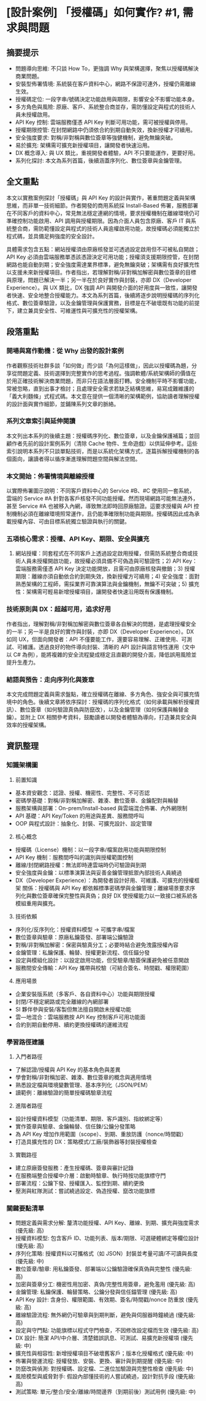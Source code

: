 # [設計案例] 「授權碼」如何實作? #1, 需求與問題

## 摘要提示
- 問題導向思維: 不只談 How To，更強調 Why 與架構選擇，聚焦以授權碼解決商業問題。
- 安裝型佈署情境: 系統裝在客戶資料中心，網路不保證可連外，授權仍需離線生效。
- 授權碼定位: 一段字串/號碼決定功能啟用與期限，影響安全不影響功能本身。
- 多方角色與風險: 原廠、客戶、系統整合商並存，需防懂設定與程式的技術人員未授權啟用。
- API Key 控制: 雲端服務僅憑 API Key 判斷可用功能，需可被授權與停用。
- 授權期限控管: 在封閉網路中仍須依合約到期自動失效，換新授權才可續用。
- 安全強度要求: 對稱/非對稱與數位簽章等強健機制，避免無鑰突破。
- 易於擴充: 架構需可擴充新授權項目，讓開發者快速沿用。
- DX 概念導入: 與 UX 類比，重視開發者體驗，API 不只要能運作，更要好用。
- 系列化探討: 本文為系列首篇，後續涵蓋序列化、數位簽章與金鑰管理。

## 全文重點
本文以實務案例探討「授權碼」與 API Key 的設計與實作，著重問題定義與架構思維，而非單一技術細節。作者開發的商用系統採 Install-Based 佈署，服務部署在不同客戶的資料中心，常見無法穩定連網的情境，要求授權機制在離線環境仍可準確控制功能啟用、API 調用與授權期限。因為介面人員包含原廠、客戶 IT 與系統整合商，需防範懂設定與程式的技術人員逾權啟用功能，故授權碼必須能獨立於程式碼，並具備足夠強度的安全設計。

具體需求包含五點：網站授權須由原廠核發並可透過設定啟用但不可被私自開啟；API Key 必須由雲端服務單憑該憑證決定可用功能；授權須支援期限控管，在封閉網路也能自動到期；安全強度需達業界標準，避免無鑰突破；架構需有良好擴充性以支援未來新授權項目。作者指出，若理解對稱/非對稱加解密與數位簽章的目標與原理，問題已解決一半；另一半在於良好實作與封裝，亦即 DX（Developer Experience）。與 UX 類比，DX 強調 API 與開發介面的好用度與一致性，讓開發者快速、安全地整合授權能力。本文為系列首篇，後續將逐步說明授權碼的序列化格式、數位簽章驗證，以及金鑰管理與保護實務，目標是在不破壞既有功能的前提下，建立兼具安全性、可維運性與可擴充性的授權架構。

## 段落重點
### 開場與寫作動機：從 Why 出發的設計案例
作者觀察技術社群多談「如何做」而少談「為何這樣做」，因此以授權碼為題，分享從問題定義、技術選擇到完整實作的思考過程。強調軟體/系統架構師的價值在於用正確技術解決商業問題，而非只在語法層面打轉。安全機制平時不影響功能，常被忽略，直到出事才檢討；且處理安全需求若缺乏結構思維，易寫成難維護的「義大利麵條」式程式碼。本文意在提供一個清晰的架構範例，協助讀者理解授權的設計面與實作細節，並鋪陳系列文章的脈絡。

### 系列文章索引與延伸閱讀
本文列出本系列的後續主題：授權碼序列化、數位簽章，以及金鑰保護補篇；並回顧作者先前的設計案例系列（清除 Cache 物件、生命遊戲）以供延伸參考。這些索引說明本系列不只談單點技術，而是以系統化架構方式，逐篇拆解授權機制的各個面向，讓讀者得以循序漸進理解問題空間與解法空間。

### 本文開始：佈署情境與離線授權
以實際佈署圖示說明：不同客戶資料中心的 Service #B、#C 使用同一套系統，雲端的 Service #A 針對各客戶核發不同功能授權。然而現場網路可能無法連外，甚至 Service #A 也被移入內網，導致無法即時回原廠驗證。這要求授權與 API 控制機制必須在離線環境照常運作，且仍能準確限制功能與期限。授權碼因此成為承載授權內容、可由目標系統獨立驗證與執行的關鍵。

### 五項核心需求：授權、API Key、期限、安全與擴充
1) 網站授權：同套程式在不同客戶上透過設定啟用授權，但需防系統整合商或技術人員未授權開啟功能，故授權必須具備不可偽造與可驗證性；2) API Key：雲端服務需僅憑 API Key 決定功能開放，且需可由原廠核發與撤銷；3) 授權期限：離線亦須自動依合約到期失效，換新授權方可續用；4) 安全強度：面對熟悉架構的工程師，需採業界可靠演算法與金鑰機制，無鑰不可突破；5) 擴充性：架構需可輕易新增授權項目，讓開發者快速沿用既有保護機制。

### 技術原則與 DX：超越可用，追求好用
作者指出，理解對稱/非對稱加解密與數位簽章各自解決的問題，是處理授權安全的一半；另一半是良好的實作與封裝，亦即 DX（Developer Experience）。DX 如同 UX，但面向開發者：API 不僅要能工作，還要容易理解、正確使用、可測試、可維護。透過良好的物件導向封裝、清晰的 API 設計與語言特性運用（文中以 C# 為例），能將複雜的安全流程變成穩定且直觀的開發介面，降低誤用風險並提升生產力。

### 結語與預告：走向序列化與簽章
本文完成問題定義與需求盤點，確立授權碼在離線、多方角色、強安全與可擴充情境中的角色。後續文章將依序探討：授權碼的序列化格式（如何承載與解析授權資訊）、數位簽章（如何驗證真偽與防竄改），以及金鑰管理（如何保護與輪替金鑰）。並附上 DX 相關參考資料，鼓勵讀者以開發者體驗為導向，打造兼具安全與效率的授權架構。

## 資訊整理

### 知識架構圖
1. 前置知識
- 基本資安觀念：認證、授權、機密性、完整性、不可否認
- 密碼學基礎：對稱/非對稱加解密、雜湊、數位簽章、金鑰配對與輪替
- 服務架構與部署：On-prem/Install-based 與雲端混合佈署、內外網限制
- API 基礎：API Key/Token 的用途與差異、服務間呼叫
- OOP 與程式設計：抽象化、封裝、可擴充設計、設定管理

2. 核心概念
- 授權碼（License）機制：以一段字串/檔案啟用功能與期限控制
- API Key 機制：服務間呼叫的識別與授權範圍控制
- 離線/封閉網路授權：無法即時連雲端時仍可驗證與到期
- 安全強度與金鑰：以標準演算法與妥善金鑰管理抵禦內部技術人員繞過
- DX（Developer Experience）：為開發者設計好用、可維護、可擴充的授權框架
關係：授權碼與 API Key 都依賴標準密碼學與金鑰管理；離線場景要求序列化與數位簽章確保完整性與真偽；良好 DX 使授權能力以一致接口被系統各模組重用與擴充。

3. 技術依賴
- 序列化/反序列化：授權資料模型 → 可攜字串/檔案
- 數位簽章與驗章：原廠私鑰簽發、部署端公鑰驗證
- 對稱/非對稱加解密：保密與驗真分工；必要時結合避免洩露授權內容
- 金鑰管理：私鑰保護、輪替、授權更新流程、信任錨分發
- 設定與模組化設計：以設定啟用功能，但受驗章/驗簽保護避免被任意開啟
- 服務間安全傳輸：API Key 攜帶與校驗（可結合簽名、時間戳、權限範圍）

4. 應用場景
- 企業安裝版系統（多客戶、各自資料中心）功能與期限授權
- 封閉/不穩定網路或完全離線的內網部署
- SI 夥伴參與安裝/客製但無法擅自開啟未授權功能
- 雲—地混合：雲端服務按 API Key 控制客戶可用功能面
- 合約到期自動停用、續約更換授權碼的運維流程

### 學習路徑建議
1. 入門者路徑
- 了解認證/授權與 API Key 的基本角色與差異
- 學會對稱/非對稱加密、雜湊、數位簽章的概念與適用情境
- 熟悉設定檔與環境變數管理、基本序列化（JSON/PEM）
- 讀範例：離線驗證的簡單授權碼驗章流程

2. 進階者路徑
- 設計授權資料模型（功能清單、期限、客戶識別、指紋綁定等）
- 實作簽章與驗章、金鑰輪替、信任鍊/公鑰分發策略
- 為 API Key 增加作用範圍（scope）、到期、重放防護（nonce/時間戳）
- 打造具擴充性的 DX：策略模式/工廠/裝飾器等封裝授權檢查

3. 實戰路徑
- 建立原廠簽發服務：產生授權碼、簽章與審計記錄
- 在服務端整合授權中介層：啟動時驗章、執行時按功能旗標守門
- 部署流程：公鑰下發、授權匯入、監控到期、續約更換
- 壓測與紅隊測試：嘗試繞過設定、偽造授權、竄改功能旗標

### 關鍵要點清單
- 問題定義與需求分解: 釐清功能授權、API Key、離線、到期、擴充與強度需求 (優先級: 高)
- 授權資料模型: 包含客戶 ID、功能列表、版本/期限、可選硬體綁定等欄位設計 (優先級: 高)
- 序列化策略: 授權資料以可攜格式（如 JSON）封裝並考量可讀/不可讀與長度 (優先級: 中)
- 數位簽章/驗章: 用私鑰簽發、部署端以公鑰驗證確保真偽與完整性 (優先級: 高)
- 加密與簽章分工: 機密性用加密、真偽/完整性用簽章，避免濫用 (優先級: 高)
- 金鑰管理: 私鑰保護、輪替策略、公鑰分發與信任錨管理 (優先級: 高)
- API Key 設計: 含身份、權限範圍、有效期、簽名/時間戳/nonce 防重放 (優先級: 高)
- 離線驗證流程: 無外網仍可驗章與到期判斷，避免與伺服器時鐘繞過 (優先級: 高)
- 設定與守門點: 功能旗標以程式守門檢查，不因修改設定檔而生效 (優先級: 高)
- DX 設計: 簡潔 API/中介層、清楚錯誤訊息、可測試、易擴充新授權項 (優先級: 中)
- 擴充性與相容性: 新增授權項目不破壞舊客戶；版本化授權格式 (優先級: 中)
- 佈署與營運流程: 授權發放、安裝、更換、審計與到期提醒 (優先級: 中)
- 防竄改與偵測: 對授權碼、設定檔、二進位加驗證與完整性檢查 (優先級: 中)
- 風險模型與威脅對手: 假設內部懂技術的人嘗試繞過，設計對抗手段 (優先級: 高)
- 測試策略: 單元/整合/安全/離線/時間邊界（到期前後）測試用例 (優先級: 中)